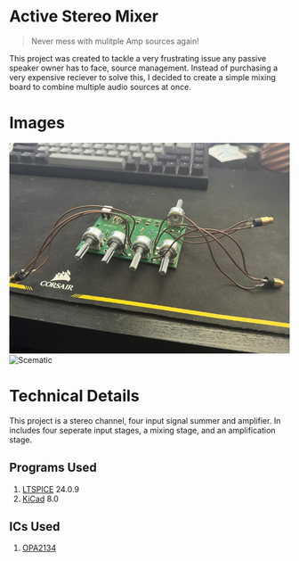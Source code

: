 # Active Stereo Mixer

> Never mess with mulitple Amp sources again!

This project was created to tackle a very frustrating issue any passive speaker owner has to face, source management.
Instead of purchasing a very expensive reciever to solve this, I decided to create a simple mixing board to combine multiple audio sources at once.

# Images

![Constructed PCB](images/pcb.jpeg)
![Scematic](images/schematic.jpeg)

# Technical Details

This project is a stereo channel, four input signal summer and amplifier. In includes four seperate input stages, a mixing stage, and an amplification stage.

## Programs Used

1. [LTSPICE](https://www.analog.com/en/resources/design-tools-and-calculators/ltspice-simulator.html) 24.0.9
2. [KiCad](https://www.kicad.org/) 8.0

## ICs Used

1. [OPA2134](https://www.ti.com/product/OPA2134)
